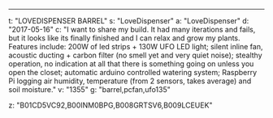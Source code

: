 ---
t: "LOVEDISPENSER BARREL"
s: "LoveDispenser"
a: "LoveDispenser"
d: "2017-05-16"
c: "I want to share my build. It had many iterations and fails, but it looks like its finally finished and I can relax and grow my plants. Features include: 200W of led strips + 130W UFO LED light; silent inline fan, acoustic ducting + carbon filter (no smell yet and very quiet noise); stealthy operation, no indication at all that there is something going on unless you open the closet; automatic arduino controlled watering system; Raspberry Pi logging air humidity, temperature (from 2 sensors, takes average) and soil moisture."
v: "1355"
g: "barrel,pcfan,ufo135"

z: "B01CD5VC92,B00INM0BPG,B008GRTSV6,B009LCEUEK"
